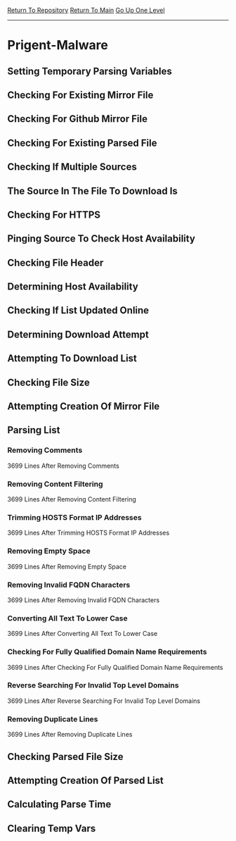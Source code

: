 [Return To Repository](https://github.com/deathbybandaid/piholeparser/)
[Return To Main](https://github.com/deathbybandaid/piholeparser/blob/master/RecentRunLogs/Mainlog.md)
[Go Up One Level](https://github.com/deathbybandaid/piholeparser/blob/master/RecentRunLogs/TopLevelScripts/30-Processing-External-Blacklists.md)
____________________________________
# Prigent-Malware
## Setting Temporary Parsing Variables
## Checking For Existing Mirror File
## Checking For Github Mirror File
## Checking For Existing Parsed File
## Checking If Multiple Sources
## The Source In The File To Download Is
## Checking For HTTPS
## Pinging Source To Check Host Availability
## Checking File Header
## Determining Host Availability
## Checking If List Updated Online
## Determining Download Attempt
## Attempting To Download List
## Checking File Size
## Attempting Creation Of Mirror File
## Parsing List
### Removing Comments
3699 Lines After Removing Comments
### Removing Content Filtering
3699 Lines After Removing Content Filtering
### Trimming HOSTS Format IP Addresses
3699 Lines After Trimming HOSTS Format IP Addresses
### Removing Empty Space
3699 Lines After Removing Empty Space
### Removing Invalid FQDN Characters
3699 Lines After Removing Invalid FQDN Characters
### Converting All Text To Lower Case
3699 Lines After Converting All Text To Lower Case
### Checking For Fully Qualified Domain Name Requirements
3699 Lines After Checking For Fully Qualified Domain Name Requirements
### Reverse Searching For Invalid Top Level Domains
3699 Lines After Reverse Searching For Invalid Top Level Domains
### Removing Duplicate Lines
3699 Lines After Removing Duplicate Lines
## Checking Parsed File Size
## Attempting Creation Of Parsed List
## Calculating Parse Time
## Clearing Temp Vars

